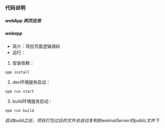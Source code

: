 ### 代码说明
##### webApp  网页应用


##### webapp
* 简介：项目页面逻辑源码
* 运行：


1. 安装依赖：
```
npm install
```


2. dev环境服务启动：
```
npm run start
```

3. build环境服务启动：
```
npm run build
```
*启动build之后，项目打包过后的文件会自动复制到waimaiServer的public文件下*